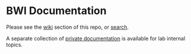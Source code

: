 # BWI Documentation

Please see the [wiki](https://github.com/utexas-bwi/documentation/wiki) section of this repo, or [search](https://github.com/utexas-bwi/documentation/search?q=&type=Wikis&utf8=✓).

A separate collection of [private documentation](https://github.com/utexas-bwi/private-documentation) is available for lab internal topics.
